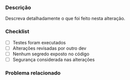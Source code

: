 ### Descrição

Descreva detalhadamente o que foi feito nesta alteração.

### Checklist

- [ ] Testes foram executados
- [ ] Alterações revisadas por outro dev
- [ ] Nenhum segredo exposto no código
- [ ] Segurança considerada nas alterações

### Problema relacionado
